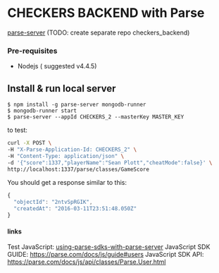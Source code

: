 # CHECKERS BACKEND with Parse
[parse-server](https://github.com/ParsePlatform/parse-server)
(TODO: create separate repo checkers_backend)

### Pre-requisites
* Nodejs ( suggested v4.4.5)

## Install & run local server

```
$ npm install -g parse-server mongodb-runner
$ mongodb-runner start
$ parse-server --appId CHECKERS_2 --masterKey MASTER_KEY
```


to test:
```bash
curl -X POST \
-H "X-Parse-Application-Id: CHECKERS_2" \
-H "Content-Type: application/json" \
-d '{"score":1337,"playerName":"Sean Plott","cheatMode":false}' \
http://localhost:1337/parse/classes/GameScore
```

You should get a response similar to this:
```js
{
  "objectId": "2ntvSpRGIK",
  "createdAt": "2016-03-11T23:51:48.050Z"
}
```

#### links
Test JavaScript: [using-parse-sdks-with-parse-server](https://github.com/ParsePlatform/parse-server/wiki/Parse-Server-Guide#using-parse-sdks-with-parse-server)
JavaScript SDK GUIDE: https://parse.com/docs/js/guide#users
JavaScript SDK API: https://parse.com/docs/js/api/classes/Parse.User.html
